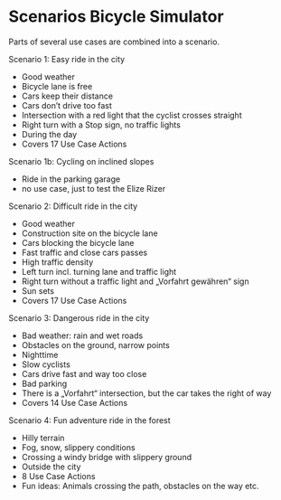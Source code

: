 # Scenarios Bicycle Simulator

Parts of several use cases are combined into a scenario.

Scenario 1: Easy ride in the city
* Good weather
* Bicycle lane is free
* Cars keep their distance
* Cars don’t drive too fast
* Intersection with a red light that the cyclist crosses straight 
* Right turn with a Stop sign, no traffic lights
* During the day
* Covers 17 Use Case Actions

Scenario 1b: Cycling on inclined slopes
* Ride in the parking garage
* no use case, just to test the Elize Rizer

Scenario 2: Difficult ride in the city
* Good weather
* Construction site on the bicycle lane
* Cars blocking the bicycle lane
* Fast traffic and close cars passes
* High traffic density
* Left turn incl. turning lane and traffic light
* Right turn without a traffic light and „Vorfahrt gewähren“ sign
* Sun sets
* Covers 17 Use Case Actions

Scenario 3: Dangerous ride in the city
* Bad weather: rain and wet roads
* Obstacles on the ground, narrow points
* Nighttime
* Slow cyclists
* Cars drive fast and way too close
* Bad parking
* There is a „Vorfahrt“ intersection, but the car takes the right of way
* Covers 14 Use Case Actions

Scenario 4: Fun adventure ride in the forest
* Hilly terrain
* Fog, snow, slippery conditions
* Crossing a windy bridge with slippery ground
* Outside the city
* 8 Use Case Actions
* Fun ideas: Animals crossing the path, obstacles on the way etc.

